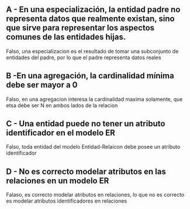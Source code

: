 ## A - En una especialización, la entidad padre no representa datos que realmente existan, sino que sirve para representar los aspectos comunes de las entidades hijas.

Falso, una especializacion es el resultado de tomar una subconjunto de entidades del padre, por lo que el padre representa datos reales

## B -​ En una agregación, la cardinalidad mínima debe ser mayor a 0

Falso, en una agregacion interesa la cardinalidad maxima solamente, que etsa debe ser N en ambos lados de la relacion

## C - Una entidad puede no tener un atributo identificador en el modelo ER

Falso, toda entidad del modelo Entidad-Relaicon debe posee un atributo identificador

## D - No es correcto modelar atributos en las relaciones en un modelo ER

Falaso, es correcto modelar atributos en relaciones, lo que no es correcto es modelar atributos identificadores en relaciones

